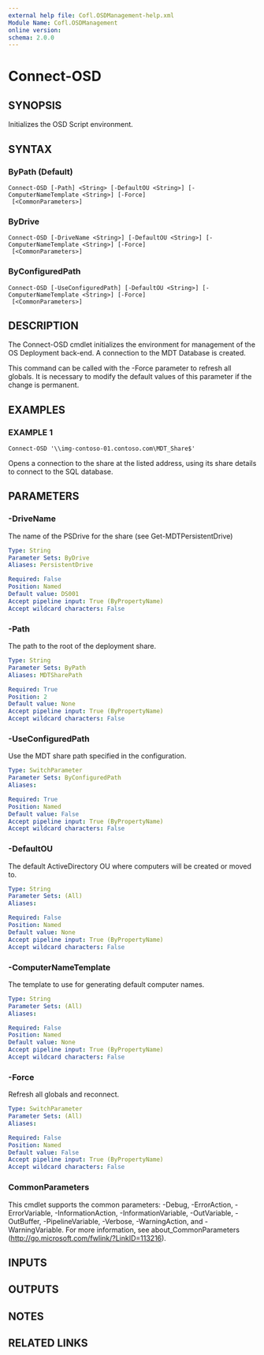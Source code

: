 ```yaml
---
external help file: Cofl.OSDManagement-help.xml
Module Name: Cofl.OSDManagement
online version:
schema: 2.0.0
---
```


# Connect-OSD

## SYNOPSIS
Initializes the OSD Script environment.

## SYNTAX

### ByPath (Default)
```
Connect-OSD [-Path] <String> [-DefaultOU <String>] [-ComputerNameTemplate <String>] [-Force]
 [<CommonParameters>]
```

### ByDrive
```
Connect-OSD [-DriveName <String>] [-DefaultOU <String>] [-ComputerNameTemplate <String>] [-Force]
 [<CommonParameters>]
```

### ByConfiguredPath
```
Connect-OSD [-UseConfiguredPath] [-DefaultOU <String>] [-ComputerNameTemplate <String>] [-Force]
 [<CommonParameters>]
```

## DESCRIPTION
The Connect-OSD cmdlet initializes the environment for management of the OS Deployment back-end.
A connection to the MDT Database is created.

This command can be called with the -Force parameter to refresh all globals.
It is necessary to modify the default values of this parameter if the change is permanent.

## EXAMPLES

### EXAMPLE 1
```
Connect-OSD '\\img-contoso-01.contoso.com\MDT_Share$'
```

Opens a connection to the share at the listed address, using its share details to connect to the SQL database.

## PARAMETERS

### -DriveName
The name of the PSDrive for the share (see Get-MDTPersistentDrive)

```yaml
Type: String
Parameter Sets: ByDrive
Aliases: PersistentDrive

Required: False
Position: Named
Default value: DS001
Accept pipeline input: True (ByPropertyName)
Accept wildcard characters: False
```

### -Path
The path to the root of the deployment share.

```yaml
Type: String
Parameter Sets: ByPath
Aliases: MDTSharePath

Required: True
Position: 2
Default value: None
Accept pipeline input: True (ByPropertyName)
Accept wildcard characters: False
```

### -UseConfiguredPath
Use the MDT share path specified in the configuration.

```yaml
Type: SwitchParameter
Parameter Sets: ByConfiguredPath
Aliases:

Required: True
Position: Named
Default value: False
Accept pipeline input: True (ByPropertyName)
Accept wildcard characters: False
```

### -DefaultOU
The default ActiveDirectory OU where computers will be created or moved to.

```yaml
Type: String
Parameter Sets: (All)
Aliases:

Required: False
Position: Named
Default value: None
Accept pipeline input: True (ByPropertyName)
Accept wildcard characters: False
```

### -ComputerNameTemplate
The template to use for generating default computer names.

```yaml
Type: String
Parameter Sets: (All)
Aliases:

Required: False
Position: Named
Default value: None
Accept pipeline input: True (ByPropertyName)
Accept wildcard characters: False
```

### -Force
Refresh all globals and reconnect.

```yaml
Type: SwitchParameter
Parameter Sets: (All)
Aliases:

Required: False
Position: Named
Default value: False
Accept pipeline input: True (ByPropertyName)
Accept wildcard characters: False
```

### CommonParameters
This cmdlet supports the common parameters: -Debug, -ErrorAction, -ErrorVariable, -InformationAction, -InformationVariable, -OutVariable, -OutBuffer, -PipelineVariable, -Verbose, -WarningAction, and -WarningVariable. For more information, see about_CommonParameters (http://go.microsoft.com/fwlink/?LinkID=113216).

## INPUTS

## OUTPUTS

## NOTES

## RELATED LINKS
